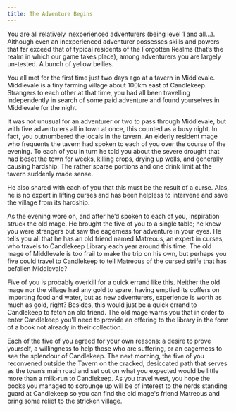 ```yaml
---
title: The Adventure Begins
---
```


You are all relatively inexperienced adventurers (being level 1 and all…). Although even an inexperienced adventurer possesses skills and powers that far exceed that of typical residents of the Forgotten Realms (that’s the realm in which our game takes place), among adventurers you are largely un-tested. A bunch of yellow bellies. 

You all met for the first time just two days ago at a tavern in Middlevale. Middlevale is a tiny farming village about 100km east of Candlekeep. Strangers to each other at that time, you had all been travelling independently in search of some paid adventure and found yourselves in Middlevale for the night. 

It was not unusual for an adventurer or two to pass through Middlevale, but with five adventurers all in town at once, this counted as a busy night. In fact, you outnumbered the locals in the tavern. An elderly resident mage who frequents the tavern had spoken to each of you over the course of the evening. To each of you in turn he told you about the severe drought that had beset the town for weeks, killing crops, drying up wells, and generally causing hardship. The rather sparse portions and one drink limit at the tavern suddenly made sense. 

He also shared with each of you that this must be the result of a curse. Alas, he is no expert in lifting curses and has been helpless to intervene and save the village from its hardship. 

As the evening wore on, and after he’d spoken to each of you, inspiration struck the old mage. He brought the five of you to a single table; he knew you were strangers but saw the eagerness for adventure in your eyes. He tells you all that he has an old friend named Matreous, an expert in curses, who travels to Candlekeep Library each year around this time. The old mage of Middlevale is too frail to make the trip on his own, but perhaps you five could travel to Candlekeep to tell Matreous of the cursed strife that has befallen Middlevale? 

Five of you is probably overkill for a quick errand like this. Neither the old mage nor the village had any gold to spare, having emptied its coffers on importing food and water, but as new adventurers, experience is worth as much as gold, right? Besides, this would just be a quick errand to Candlekeep to fetch an old friend. The old mage warns you that in order to enter Candlekeep you'll need to provide an offering to the library in the form of a book not already in their collection. 

Each of the five of you agreed for your own reasons: a desire to prove yourself, a willingness to help those who are suffering, or an eagerness to see the splendour of Candlekeep. The next morning, the five of you reconvened outside the Tavern on the cracked, desiccated path that serves as the town’s main road and set out on what you expected would be little more than a milk-run to Candlekeep. 
As you travel west, you hope the books you managed to scrounge up will be of interest to the nerds standing guard at Candlekeep so you can find the old mage's friend Matreous and bring some relief to the stricken village.
